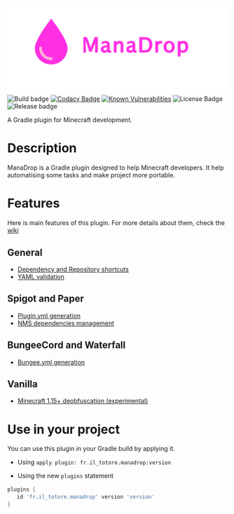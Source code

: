 ![banner](logo/banner.png)
![Build badge](https://img.shields.io/github/workflow/status/Iltotore/EntityMetadataAPI/Java%20CI/master)
[![Codacy Badge](https://api.codacy.com/project/badge/Grade/9af1fd09f7514581a0c2d900c176d50c)](https://www.codacy.com/manual/Iltotore/ManaDrop?utm_source=github.com&amp;utm_medium=referral&amp;utm_content=Iltotore/ManaDrop&amp;utm_campaign=Badge_Grade)
[![Known Vulnerabilities](https://snyk.io/test/github/Iltotore/ManaDrop/badge.svg?targetFile=build.gradle)](https://snyk.io/test/github/Iltotore/ManaDrop?targetFile=build.gradle)
![License Badge](https://img.shields.io/github/license/Iltotore/ManaDrop)
![Release badge](https://img.shields.io/github/v/release/Iltotore/ManaDrop?include_prereleases)

A Gradle plugin for Minecraft development.

# Description
ManaDrop is a Gradle plugin designed to help Minecraft developers.
It help automatising some tasks and make project more portable.

# Features
Here is main features of this plugin. For more details about them, check the [wiki](https://github.com/Iltotore/ManaDrop/wiki/)

## General
- [Dependency and Repository shortcuts](https://github.com/Iltotore/ManaDrop/wiki/General-features#dependency-and-repository-shortcuts)
- [YAML validation](https://github.com/Iltotore/ManaDrop/wiki/General-features#yaml-validation)

## Spigot and Paper
- [Plugin.yml generation](https://github.com/Iltotore/ManaDrop/wiki/Spigot#pluginyml-generation)
- [NMS dependencies management](https://github.com/Iltotore/ManaDrop/wiki/Spigot#nms-support)

## BungeeCord and Waterfall
- [Bungee.yml generation](https://github.com/Iltotore/ManaDrop/wiki/BungeeCord#bungeeyml-generation)

## Vanilla
- [Minecraft 1.15+ deobfuscation (experimental)](https://github.com/Iltotore/ManaDrop/wiki/Vanilla#setup-buildgradle)

# Use in your project
You can use this plugin in your Gradle build by applying it.
- Using `apply plugin: fr.il_totore.manadrop:version`

- Using the new `plugins` statement
```gradle
plugins {
   id 'fr.il_totore.manadrop' version 'version'
}
```